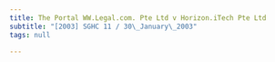 ```yaml
---
title: The Portal WW.Legal.com. Pte Ltd v Horizon.iTech Pte Ltd
subtitle: "[2003] SGHC 11 / 30\_January\_2003"
tags: null

---
```


